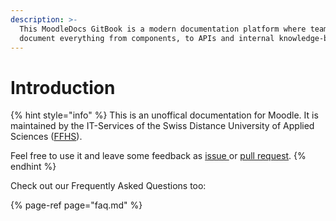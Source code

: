 ```yaml
---
description: >-
  This MoodleDocs GitBook is a modern documentation platform where teams can
  document everything from components, to APIs and internal knowledge-bases.
---
```


# Introduction

{% hint style="info" %}
This is an unoffical documentation for Moodle. It is maintained by the IT-Services of the Swiss Distance University of Applied Sciences \([FFHS](https://www.ffhs.ch)\).

Feel free to use it and leave some feedback as [issue ](https://github.com/ffhs/moodle-docs/issues)or [pull request](https://github.com/ffhs/moodle-docs/pulls). 
{% endhint %}

Check out our Frequently Asked Questions too:

{% page-ref page="faq.md" %}

